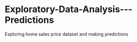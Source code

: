 # Exploratory-Data-Analysis---Predictions
Exploring home sales price dataset and making predictions
